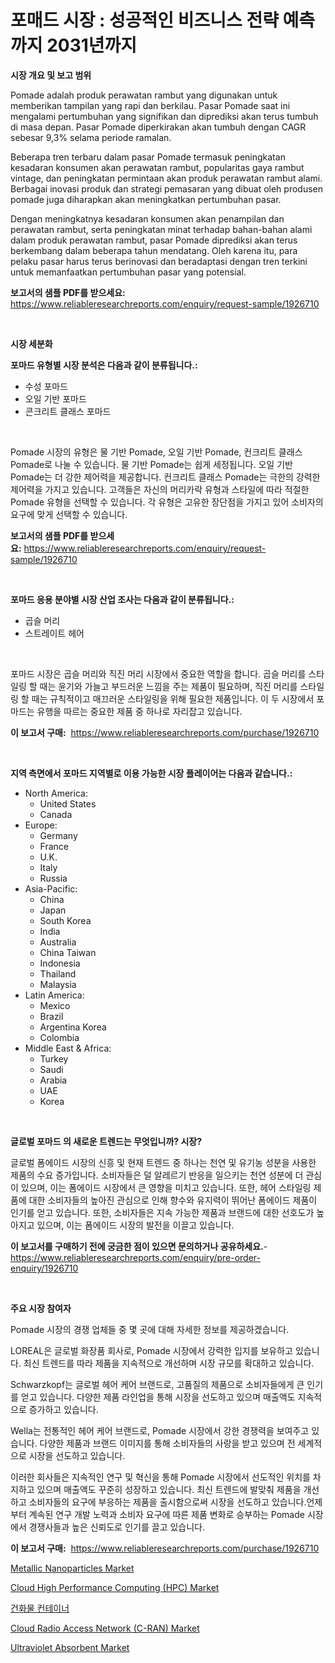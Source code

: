 <p><h1>포매드 시장 : 성공적인 비즈니스 전략 예측까지 2031년까지</h1></p><p><strong>시장 개요 및 보고 범위</strong></p>
<p><p>Pomade adalah produk perawatan rambut yang digunakan untuk memberikan tampilan yang rapi dan berkilau. Pasar Pomade saat ini mengalami pertumbuhan yang signifikan dan diprediksi akan terus tumbuh di masa depan. Pasar Pomade diperkirakan akan tumbuh dengan CAGR sebesar 9,3% selama periode ramalan.</p><p>Beberapa tren terbaru dalam pasar Pomade termasuk peningkatan kesadaran konsumen akan perawatan rambut, popularitas gaya rambut vintage, dan peningkatan permintaan akan produk perawatan rambut alami. Berbagai inovasi produk dan strategi pemasaran yang dibuat oleh produsen pomade juga diharapkan akan meningkatkan pertumbuhan pasar.</p><p>Dengan meningkatnya kesadaran konsumen akan penampilan dan perawatan rambut, serta peningkatan minat terhadap bahan-bahan alami dalam produk perawatan rambut, pasar Pomade diprediksi akan terus berkembang dalam beberapa tahun mendatang. Oleh karena itu, para pelaku pasar harus terus berinovasi dan beradaptasi dengan tren terkini untuk memanfaatkan pertumbuhan pasar yang potensial.</p></p>
<p><strong>보고서의 샘플 PDF를 받으세요:</strong> <a href="https://www.reliableresearchreports.com/enquiry/request-sample/1926710">https://www.reliableresearchreports.com/enquiry/request-sample/1926710</a></p>
<p>&nbsp;</p>
<p><strong>시장 세분화</strong></p>
<p><strong>포마드 유형별 시장 분석은 다음과 같이 분류됩니다.:</strong></p>
<p><ul><li>수성 포마드</li><li>오일 기반 포마드</li><li>콘크리트 클래스 포마드</li></ul></p>
<p>&nbsp;</p>
<p><p>Pomade 시장의 유형은 물 기반 Pomade, 오일 기반 Pomade, 컨크리트 클래스 Pomade로 나눌 수 있습니다. 물 기반 Pomade는 쉽게 세정됩니다. 오일 기반 Pomade는 더 강한 제어력을 제공합니다. 컨크리트 클래스 Pomade는 극한의 강력한 제어력을 가지고 있습니다. 고객들은 자신의 머리카락 유형과 스타일에 따라 적절한 Pomade 유형을 선택할 수 있습니다. 각 유형은 고유한 장단점을 가지고 있어 소비자의 요구에 맞게 선택할 수 있습니다.</p></p>
<p><strong>보고서의 샘플 PDF를 받으세요:</strong>&nbsp;<a href="https://www.reliableresearchreports.com/enquiry/request-sample/1926710">https://www.reliableresearchreports.com/enquiry/request-sample/1926710</a></p>
<p>&nbsp;</p>
<p><strong> 포마드 응용 분야별 시장 산업 조사는 다음과 같이 분류됩니다.:</strong></p>
<p><ul><li>곱슬 머리</li><li>스트레이트 헤어</li></ul></p>
<p>&nbsp;</p>
<p><p>포마드 시장은 곱슬 머리와 직진 머리 시장에서 중요한 역할을 합니다. 곱슬 머리를 스타일링 할 때는 윤기와 가늘고 부드러운 느낌을 주는 제품이 필요하며, 직진 머리를 스타일링 할 때는 규칙적이고 매끄러운 스타일링을 위해 필요한 제품입니다. 이 두 시장에서 포마드는 유행을 따르는 중요한 제품 중 하나로 자리잡고 있습니다.</p></p>
<p><strong>이 보고서 구매:</strong>&nbsp; <a href="https://www.reliableresearchreports.com/purchase/1926710">https://www.reliableresearchreports.com/purchase/1926710</a></p>
<p>&nbsp;</p>
<p><strong>지역 측면에서 포마드 지역별로 이용 가능한 시장 플레이어는 다음과 같습니다.:</strong></p>
<p><ul>
    <li>
        North America:
        <ul>
            <li>United States</li>
            <li>Canada</li>
        </ul>
    </li>
    <li>
        Europe:
        <ul>
            <li>Germany</li>
            <li>France</li>
            <li>U.K.</li>
            <li>Italy</li>
            <li>Russia</li>
        </ul>
    </li>
    <li>
        Asia-Pacific:
        <ul>
            <li>China</li>
            <li>Japan</li>
            <li>South Korea</li>
            <li>India</li>
            <li>Australia</li>
            <li>China Taiwan</li>
            <li>Indonesia</li>
            <li>Thailand</li>
            <li>Malaysia</li>
        </ul>
    </li>
    <li>
        Latin America:
        <ul>
            <li>Mexico</li>
            <li>Brazil</li>
            <li>Argentina Korea</li>
            <li>Colombia</li>
        </ul>
    </li>
    <li>
        Middle East & Africa:
        <ul>
            <li>Turkey</li>
            <li>Saudi</li>
            <li>Arabia</li>
            <li>UAE</li>
            <li>Korea</li>
        </ul>
    </li>
    </ul></p>
<p>&nbsp;</p>
<p><strong>글로벌 포마드 의 새로운 트렌드는 무엇입니까? 시장?</strong></p>
<p><p>글로벌 폼에이드 시장의 신흥 및 현재 트렌드 중 하나는 천연 및 유기농 성분을 사용한 제품의 수요 증가입니다. 소비자들은 덜 알레르기 반응을 일으키는 천연 성분에 더 관심이 있으며, 이는 폼에이드 시장에서 큰 영향을 미치고 있습니다. 또한, 헤어 스타일링 제품에 대한 소비자들의 높아진 관심으로 인해 향수와 유지력이 뛰어난 폼에이드 제품이 인기를 얻고 있습니다. 또한, 소비자들은 지속 가능한 제품과 브랜드에 대한 선호도가 높아지고 있으며, 이는 폼에이드 시장의 발전을 이끌고 있습니다.</p></p>
<p><strong>이 보고서를 구매하기 전에 궁금한 점이 있으면 문의하거나 공유하세요.</strong>- <a href="https://www.reliableresearchreports.com/enquiry/pre-order-enquiry/1926710">https://www.reliableresearchreports.com/enquiry/pre-order-enquiry/1926710</a></p>
<p>&nbsp;</p>
<p><strong>주요 시장 참여자</strong></p>
<p><p>Pomade 시장의 경쟁 업체들 중 몇 곳에 대해 자세한 정보를 제공하겠습니다.</p><p>LOREAL은 글로벌 화장품 회사로, Pomade 시장에서 강력한 입지를 보유하고 있습니다. 최신 트렌드를 따라 제품을 지속적으로 개선하며 시장 규모를 확대하고 있습니다.</p><p>Schwarzkopf는 글로벌 헤어 케어 브랜드로, 고품질의 제품으로 소비자들에게 큰 인기를 얻고 있습니다. 다양한 제품 라인업을 통해 시장을 선도하고 있으며 매출액도 지속적으로 증가하고 있습니다.</p><p>Wella는 전통적인 헤어 케어 브랜드로, Pomade 시장에서 강한 경쟁력을 보여주고 있습니다. 다양한 제품과 브랜드 이미지를 통해 소비자들의 사랑을 받고 있으며 전 세계적으로 시장을 선도하고 있습니다.</p><p>이러한 회사들은 지속적인 연구 및 혁신을 통해 Pomade 시장에서 선도적인 위치를 차지하고 있으며 매출액도 꾸준히 성장하고 있습니다. 최신 트렌드에 발맞춰 제품을 개선하고 소비자들의 요구에 부응하는 제품을 출시함으로써 시장을 선도하고 있습니다.언제부터 계속된 연구 개발 노력과 소비자 요구에 따른 제품 변화로 승부하는 Pomade 시장에서 경쟁사들과 높은 신뢰도로 인기를 끌고 있습니다.</p></p>
<p><strong>이 보고서 구매:</strong>&nbsp;&nbsp;<a href="https://www.reliableresearchreports.com/purchase/1926710">https://www.reliableresearchreports.com/purchase/1926710</a></p>
<p><p><a href="https://github.com/mauripalmi/Market-Research-Report-List-2/blob/main/metallic-nanoparticles-market.md">Metallic Nanoparticles Market</a></p><p><a href="https://issuu.com/reportprime-2/docs/cloud-high-performance-computing-hpc-market-size-2">Cloud High Performance Computing (HPC) Market</a></p><p><a href="https://github.com/vs019sa3m8x/Market-Research-Report-List-1/blob/main/1886036193891.md">건화물 컨테이너</a></p><p><a href="https://issuu.com/reportprime-2/docs/cloud-radio-access-network-c-ran-market-size-2030.">Cloud Radio Access Network (C-RAN) Market</a></p><p><a href="https://github.com/gulaimolin/Market-Research-Report-List-3/blob/main/ultraviolet-absorbent-market.md">Ultraviolet Absorbent Market</a></p></p>
